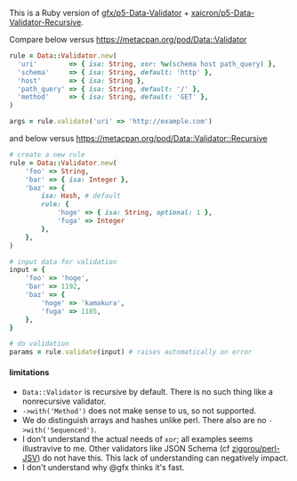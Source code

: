 This is a Ruby version of [gfx/p5-Data-Validator](https://github.com/gfx/p5-Data-Validator) + [xaicron/p5-Data-Validator-Recursive](https://github.com/xaicron/p5-Data-Validator-Recursive).

Compare below versus https://metacpan.org/pod/Data::Validator

```ruby
rule = Data::Validator.new(
  'uri'        => { isa: String, xor: %w(schema host path_query) },
  'schema'     => { isa: String, default: 'http' },
  'host'       => { isa: String },
  'path_query' => { isa: String, default: '/' },
  'method'     => { isa: String, default: 'GET' },
)

args = rule.validate('uri' => 'http://example.com')
```

and below versus https://metacpan.org/pod/Data::Validator::Recursive

```ruby
# create a new rule
rule = Data::Validator.new(
    'foo' => String,
    'bar' => { isa: Integer },
    'baz' => {
        isa: Hash, # default
        rule: {
            'hoge' => { isa: String, optional: 1 },
            'fuga' => Integer
        },
    },
)

# input data for validation
input = {
    'foo' => 'hoge',
    'bar' => 1192,
    'baz' => {
        'hoge' => 'kamakura',
        'fuga' => 1185,
    },
}

# do validation
params = rule.validate(input) # raises automatically on error
```

#### limitations
- `Data::Validator` is recursive by default.  There is no such thing like a nonrecursive validator.
- `->with('Method')` does not make sense to us, so not supported.
- We do distinguish arrays and hashes unlike perl.  There also are no `->with('Sequenced')`.
- I don't understand the actual needs of `xor`; all examples seems illustravive to me.  Other validators like JSON Schema (cf [zigorou/perl-JSV](https://github.com/zigorou/perl-JSV)) do not have this.  This lack of understanding can negatively impact.
- I don't understand why @gfx thinks it's fast.
